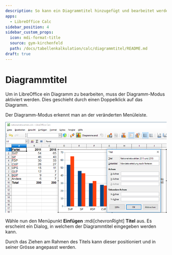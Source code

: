 ```yaml
---
description: So kann ein Diagrammtitel hinzugefügt und bearbeitet werden
apps:
  - LibreOffice Calc
sidebar_position: 4
sidebar_custom_props:
  icon: mdi-format-title
  source: gym-kirchenfeld
  path: /docs/tabellenkalkulation/calc/diagrammtitel/README.md
draft: true
---
```


# Diagrammtitel



Um in LibreOffice ein Diagramm zu bearbeiten, muss der Diagramm-Modus aktiviert werden. Dies geschieht durch einen Doppelklick auf das Diagramm.

Der Diagramm-Modus erkennt man an der veränderten Menüleiste.

![](./images/diagram-title.lo.png)

Wähle nun den Menüpunkt __Einfügen__ :mdi[chevronRight] __Titel__ aus. Es erscheint ein Dialog, in welchem der Diagrammtitel eingegeben werden kann.

Durch das Ziehen am Rahmen des Titels kann dieser positioniert und in seiner Grösse angepasst werden.
